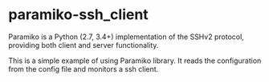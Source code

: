 # paramiko-ssh_client
Paramiko is a Python (2.7, 3.4+) implementation of the SSHv2 protocol, providing both client and server functionality.


This is a simple example of using Paramiko library. It reads the configuration from the config file and monitors a ssh client.
